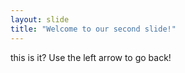 ```yaml
---
layout: slide
title: "Welcome to our second slide!"
---
```

this is it?
Use the left arrow to go back!
